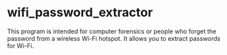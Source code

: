 # wifi_password_extractor
This program is intended for computer forensics or people who forget the password from a wireless Wi-Fi hotspot. It allows you to extract passwords for Wi-Fi.
